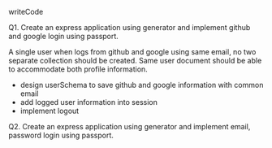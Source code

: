 writeCode

Q1. Create an express application using generator and implement github and google login using passport.

A single user when logs from github and google using same email, no two separate collection should be created. Same user document should be able to accommodate both profile information.

- design userSchema to save github and google information with common email
- add logged user information into session
- implement logout

Q2. Create an express application using generator and implement email, password login using passport.
